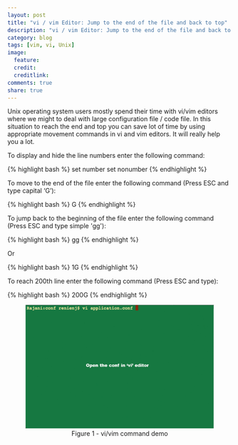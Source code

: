 ```yaml
---
layout: post
title: "vi / vim Editor: Jump to the end of the file and back to top"
description: "vi / vim Editor: Jump to the end of the file and back to top"
category: blog
tags: [vim, vi, Unix]
image:
  feature:
  credit:
  creditlink:
comments: true
share: true
---
```


Unix operating system users mostly spend their time with vi/vim editors where we might to deal with large configuration file / code file. In this situation to reach the end and top you can save lot of time by using appropriate movement commands in vi and vim editors. It will really help you a lot.

To display and hide the line numbers enter the following command:

{% highlight bash %}
set number 
set nonumber
{% endhighlight %}

To move to the end of the file enter the following command (Press ESC and type capital ‘G’):

{% highlight bash %}
G
{% endhighlight %}

To jump back to the beginning of the file enter the following command (Press ESC and type simple 'gg'):

{% highlight bash %}
gg
{% endhighlight %}

Or

{% highlight bash %}
1G
{% endhighlight %}

To reach 200th line enter the following command (Press ESC and type):

{% highlight bash %}
200G
{% endhighlight %}

<figure style="text-align: center;">
  <a href="/blog/vi-vim-top-end.gif"><img src="/blog/vi-vim-top-end.gif" alt="image"></a>
  <figcaption>Figure 1 - vi/vim command demo </figcaption>
</figure>


